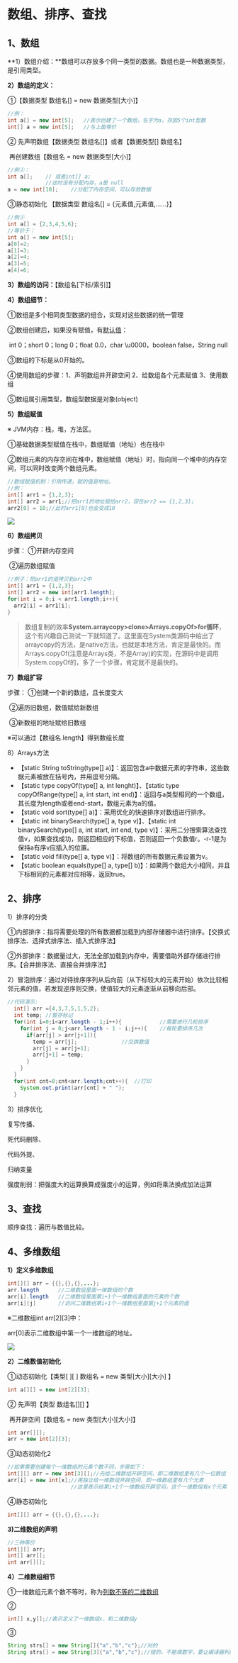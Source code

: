 # 数组、排序、查找

## 1、数组

**1）数组介绍：**数组可以存放多个同一类型的数据。数组也是一种数据类型，是引用类型。



**2）数组的定义：**

①【数据类型 数组名[] = new 数据类型[大小]】

```java
//例：
int a[] = new int[5];	//表示创建了一个数组，名字为a，存放5个int型数
int[] a = new int[5];	//与上面等价
```

②	先声明数组【数据类型 数组名[]】或者【数据类型[] 数组名】

​	再创建数组【数组名 = new 数据类型[大小]】

```java
//例②：
int a[];	// 或者int[] a;
		    //这时没有分配内存，a是 null
a = new int[10];	//分配了内存空间，可以存放数据
```

③静态初始化	【数据类型 数组名[] = {元素值,元素值,......}】

```java
//例③
int a[] = {2,3,4,5,6};
//等价于：
int a[] = new int[5];
a[0]=2;
a[1]=3;
a[2]=4;
a[3]=5;
a[4]=6;
```



**3）数组的访问：**【数组名[下标/索引]】



**4）数组细节：**

①数组是多个相同类型数据的组合，实现对这些数据的统一管理

②数组创建后，如果没有赋值，有<u>默认值</u>：

​	int 0；short 0；long 0；float 0.0，char \u0000，boolean false，String null

③数组的下标是从0开始的。

④使用数组的步骤：1、声明数组并开辟空间  2、给数组各个元素赋值  3、使用数组

⑤数组属引用类型，数组型数据是对象(object)



**5）数组赋值**

※ JVM内存：栈，堆，方法区。

①基础数据类型赋值在栈中，数组赋值（地址）也在栈中

②数组元素的内存空间在堆中，数组赋值（地址）时，指向同一个堆中的内存空间，可以同时改变两个数组元素。

```java
//数组赋值机制：引用传递，赋的值是地址。
//例：
int[] arr1 = {1,2,3};
int[] arr2 = arr1;//把arr1的地址赋给arr2，现在arr2 == {1,2,3};
arr2[0] = 10;//此时arr1[0]也会变成10
```

![](https://pic-1317004580.cos.ap-guangzhou.myqcloud.com/%E7%AC%94%E8%AE%B0/JVM%E5%86%85%E5%AD%98%E5%8F%8A%E6%95%B0%E7%BB%84%E8%B5%8B%E5%80%BC%E5%8E%9F%E7%90%86.png)

**6）数组拷贝**

步骤：	①开辟内存空间

​		②遍历数组赋值

```java
//例子：把arr1的值拷贝到arr2中
int[] arr1 = {1,2,3};
int[] arr2 = new int[arr1.length];
for(int i = 0;i < arr1.length;i++){
  arr2[i] = arr1[i];
}
```

> 数组复制的效率**System.arraycopy>clone>Arrays.copyOf>for循环**，这个有兴趣自己测试一下就知道了。这里面在System类源码中给出了arraycopy的方法，是native方法，也就是本地方法，肯定是最快的。而Arrays.copyOf(注意是Arrays类，不是Array)的实现，在源码中是调用System.copyOf的，多了一个步骤，肯定就不是最快的。

**7）数组扩容**

步骤：	①创建一个新的数组，且长度变大

​		②遍历旧数组，数值赋给新数组

​		③新数组的地址赋给旧数组

※可以通过【数组名.length】得到数组长度



8）Arrays方法

* 【static String toString(type[] a)】：返回包含a中数据元素的字符串，这些数据元素被放在括号内，并用逗号分隔。
* 【static type copyOf(type[] a, int lenght)】、【static type copyOfRange(type[] a, int start, int end)】：返回与a类型相同的一个数组，其长度为length或者end-start，数组元素为a的值。
* 【static void sort(type[] a)】：采用优化的快速排序对数组进行排序。
* 【static int binarySearch(type[] a, type v)】、【static int binarySearch(type[] a, int start, int end, type v)】：采用二分搜索算法查找值v，如果查找成功，则返回相应的下标值，否则返回一个负数值r。-r-1是为保持a有序v应插入的位置。
* 【static void fill(type[] a, type v)】：将数组的所有数据元素设置为v。
* 【static boolean equals(type[] a, type[] b)】：如果两个数组大小相同，并且下标相同的元素都对应相等，返回true。

## 2、排序

1）排序的分类

①内部排序：指将需要处理的所有数据都加载到内部存储器中进行排序。【交换式排序法、选择式排序法、插入式排序法】

②外部排序：数据量过大，无法全部加载到内存中，需要借助外部存储进行排序。【合并排序法、直接合并排序法】



2）冒泡排序：通过对待排序序列从后向前（从下标较大的元素开始）依次比较相邻元素的值，若发现逆序则交换，使值较大的元素逐渐从前移向后部。

```java
//代码演示:
  int[] arr ={4,3,7,5,1,5,2};
  int temp;	//暂存标记
  for(int i=0;i<arr.length - 1;i++){			//需要进行几轮排序
    for(int j = 0;j<arr.length - 1 - i;j++){	//每轮要排序几次
      if(arr[j] > arr[j+1]){
        temp = arr[j];				//交换数值
        arr[j] = arr[j+1];
        arr[j+1] = temp;
      }
    }
  }
  for(int cnt=0;cnt<arr.length;cnt++){	//打印
    System.out.print(arr[cnt] + " ");
  }
```



3）排序优化

复写传播、

死代码删除、

代码外提、

归纳变量

强度削弱：把强度大的运算换算成强度小的运算，例如将乘法换成加法运算

## 3、查找

顺序查找：遍历与数值比较。

## 4、多维数组

**1）定义多维数组**

```java
int[][] arr = {{},{},{},...};
arr.length		//二维数组里面一维数组的个数
arr[i].length	//二维数组里面第i+1个一维数组里面的元素的个数
arr[i][j]		//访问二维数组第i+1个一维数组里面第j+1个元素的值
```

※二维数组int arr[2]\[3]中：

arr[0]表示二维数组中第一个一维数组的地址。

![](https://pic-1317004580.cos.ap-guangzhou.myqcloud.com/%E7%AC%94%E8%AE%B0/%E4%BA%8C%E7%BB%B4%E6%95%B0%E7%BB%84int%5B2%5D%5B3%5D%E7%9A%84JVM%E5%86%85%E5%AD%98%E5%8E%9F%E7%90%86.png)

**2）二维数值初始化**

①动态初始化【类型[ ]\[ ] 数组名 = new 类型[大小]\[大小] 】

```java
int a[][] = new int[2][3];
```

②	先声明【类型 数组名[]\[] 】

​	再开辟空间【数组名 = new 类型[大小]\[大小]】

```java
int arr[][];
arr = new int[2][3];
```

③动态初始化2

```java
//如果需要创建每个一维数组的元素个数不同，步骤如下：
int[][] arr = new int[3][];//先给二维数组开辟空间，即二维数组里有几个一位数组
arr[i] = new int[x];//再独立给一维数组开辟空间，即一维数组里有几个元素
					//这里表示给第i+1个一维数组开辟空间，这个一维数组有x个元素
```

④静态初始化

```java
int[][] arr = {{},{},{},...};
```



**3)二维数组的声明**

```java
//三种等价
int[][] arr;
int[] arr[];
int arr[][];
```



**4）二维数组细节**

①一维数组元素个数不等时，称为<u>列数不等的二维数组</u>

②

```java
int[] x,y[];//表示定义了一维数组x，和二维数组y
```

③

```java
String strs[] = new String[]{"a","b","c"};//对的
String strs[] = new String[3]{"a","b","c"};//错的，不能填数字，要让编译器判断
```





























